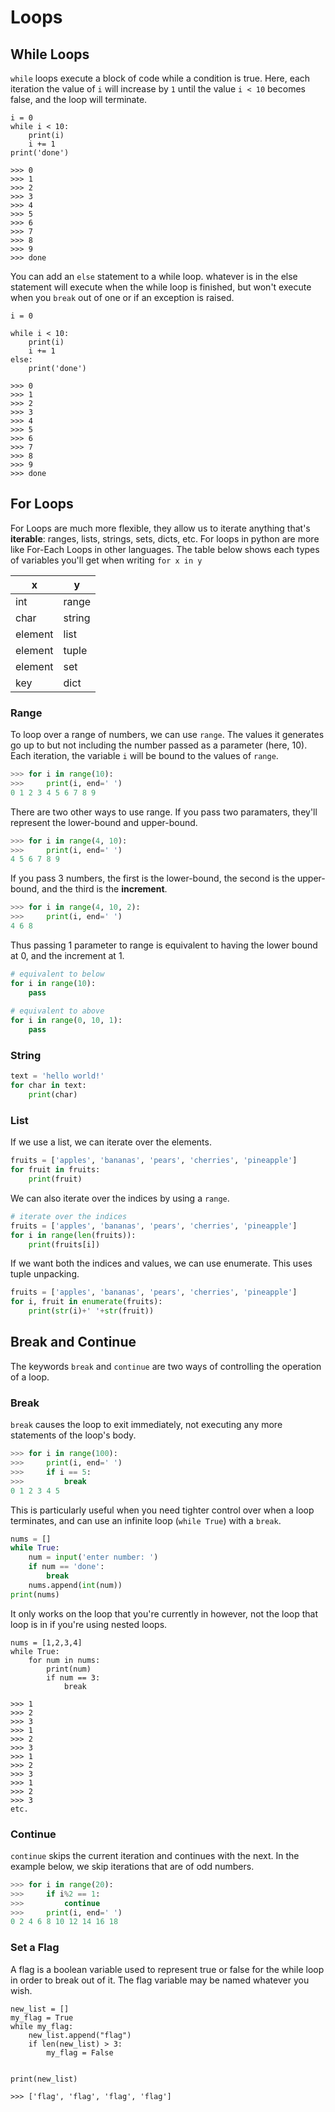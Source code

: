 
# Loops


## While Loops

`while` loops execute a block of code while a condition is true. Here, each iteration the value of `i` will increase by `1` until the value `i < 10` becomes false, and the loop will terminate.

```
i = 0
while i < 10:
    print(i)
    i += 1
print('done')

>>> 0
>>> 1
>>> 2
>>> 3
>>> 4
>>> 5
>>> 6
>>> 7
>>> 8
>>> 9
>>> done
```
You can add an `else` statement to a while loop. whatever is in the else statement will execute when the while loop is finished, but won't execute when you `break` out of one or if an exception is raised.
```
i = 0

while i < 10:
    print(i)
    i += 1
else:
    print('done')
    
>>> 0
>>> 1
>>> 2
>>> 3
>>> 4
>>> 5
>>> 6
>>> 7
>>> 8
>>> 9
>>> done
```

## For Loops


For Loops are much more flexible, they allow us to iterate anything that's **iterable**: ranges, lists, strings, sets, dicts, etc. For loops in python are more like For-Each Loops in other languages. The table below shows each types of variables you'll get when writing `for x in y`

| x | y |
|--- |--- |
| int | range |
| char | string |
| element | list |
| element | tuple |
| element | set |
| key | dict |

### Range

To loop over a range of numbers, we can use `range`. The values it generates go up to but not including the number passed as a parameter (here, 10). Each iteration, the variable `i` will be bound to the values of `range`.

```python
>>> for i in range(10):
>>>     print(i, end=' ')
0 1 2 3 4 5 6 7 8 9
```

There are two other ways to use range. If you pass two paramaters, they'll represent the lower-bound and upper-bound.

```python
>>> for i in range(4, 10):
>>>     print(i, end=' ')
4 5 6 7 8 9
```

If you pass 3 numbers, the first is the lower-bound, the second is the upper-bound, and the third is the **increment**.

```python
>>> for i in range(4, 10, 2):
>>>     print(i, end=' ')
4 6 8
``` 

Thus passing 1 parameter to range is equivalent to having the lower bound at 0, and the increment at 1.

```python
# equivalent to below
for i in range(10):
    pass
    
# equivalent to above
for i in range(0, 10, 1):
    pass
```



### String

```python
text = 'hello world!'
for char in text:
    print(char) 
```




### List

If we use a list, we can iterate over the elements.
```python
fruits = ['apples', 'bananas', 'pears', 'cherries', 'pineapple']
for fruit in fruits:
    print(fruit)
```

We can also iterate over the indices by using a `range`.
```python
# iterate over the indices
fruits = ['apples', 'bananas', 'pears', 'cherries', 'pineapple']
for i in range(len(fruits)):
    print(fruits[i])
```

If we want both the indices and values, we can use enumerate. This uses tuple unpacking.
```python
fruits = ['apples', 'bananas', 'pears', 'cherries', 'pineapple']
for i, fruit in enumerate(fruits):
    print(str(i)+' '+str(fruit))
```


## Break and Continue

The keywords `break` and `continue` are two ways of controlling the operation of a loop.

### Break
`break` causes the loop to exit immediately, not executing any more statements of the loop's body.

```python
>>> for i in range(100):
>>>     print(i, end=' ')
>>>     if i == 5:
>>>         break
0 1 2 3 4 5
```

This is particularly useful when you need tighter control over when a loop terminates, and can use an infinite loop (`while True`) with a `break`.

```python
nums = []
while True:
    num = input('enter number: ')
    if num == 'done':
        break
    nums.append(int(num))
print(nums)
```
It only works on the loop that you're currently in however, not the loop that loop is in if you're using nested loops.
```
nums = [1,2,3,4]
while True:
    for num in nums:
        print(num)
        if num == 3:
            break
   
>>> 1
>>> 2
>>> 3
>>> 1
>>> 2
>>> 3
>>> 1
>>> 2
>>> 3
>>> 1
>>> 2
>>> 3
etc.
```

### Continue
`continue` skips the current iteration and continues with the next. In the example below, we skip iterations that are of odd numbers.

```python
>>> for i in range(20):
>>>     if i%2 == 1:
>>>         continue
>>>     print(i, end=' ')
0 2 4 6 8 10 12 14 16 18
```

### Set a Flag
A flag is a boolean variable used to represent true or false for the while loop in order to break out of it.
The flag variable may be named whatever you wish.
```
new_list = []
my_flag = True
while my_flag:
    new_list.append("flag")
    if len(new_list) > 3:
        my_flag = False


print(new_list)

>>> ['flag', 'flag', 'flag', 'flag']
```
